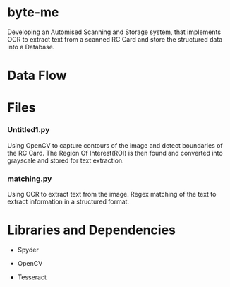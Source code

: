 # byte-me
Developing an Automised Scanning and Storage system, that implements OCR to extract text from a scanned RC Card and store the structured data into a Database.

# Data Flow

# Files

### Untitled1.py

Using OpenCV to capture contours of the image and detect boundaries of the RC Card. The Region Of Interest(ROI) is then found and converted into grayscale and stored for text extraction.

### matching.py

Using OCR to extract text from the image.
Regex matching of the text to extract information in a structured format.


# Libraries and Dependencies

- Spyder

- OpenCV

- Tesseract

